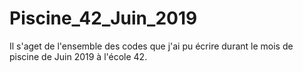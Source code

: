 # Piscine_42_Juin_2019

Il s'aget de l'ensemble des codes que j'ai pu écrire durant le mois de piscine de Juin 2019 à l'école 42.
